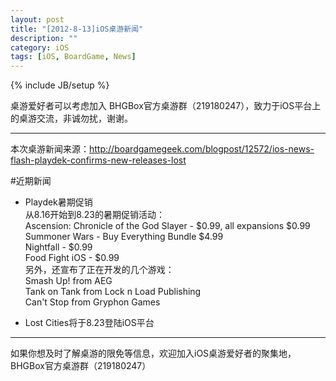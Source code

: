 ```yaml
---
layout: post
title: "[2012-8-13]iOS桌游新闻"
description: ""
category: iOS
tags: [iOS, BoardGame, News]
---
```

{% include JB/setup %}

桌游爱好者可以考虑加入 BHGBox官方桌游群（219180247），致力于iOS平台上的桌游交流，非诚勿扰，谢谢。 

---

本次桌游新闻来源：http://boardgamegeek.com/blogpost/12572/ios-news-flash-playdek-confirms-new-releases-lost

#近期新闻
* Playdek暑期促销  
从8.16开始到8.23的暑期促销活动：  
Ascension: Chronicle of the God Slayer - $0.99, all expansions $0.99  
Summoner Wars - Buy Everything Bundle $4.99  
Nightfall - $0.99  
Food Fight iOS - $0.99  
另外，还宣布了正在开发的几个游戏：  
Smash Up! from AEG  
Tank on Tank from Lock n Load Publishing  
Can't Stop from Gryphon Games

* Lost Cities将于8.23登陆iOS平台

---
如果你想及时了解桌游的限免等信息，欢迎加入iOS桌游爱好者的聚集地，BHGBox官方桌游群（219180247）

